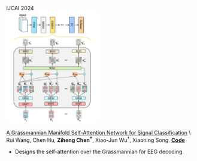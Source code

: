 <div class='paper-box'><div class='paper-box-image'><div><div class="badge">IJCAI 2024</div><img src='images/paper_images/IJCAI24-GDLNet.png' alt="sym" height="300px"></div></div>
<div class='paper-box-text' markdown="1">

[A Grassmannian Manifold Self-Attention Network for Signal Classification](https://www.ijcai.org/proceedings/2024/0564.pdf) \\
Rui Wang, Chen Hu, **Ziheng Chen<sup>†</sup>**, Xiao-Jun Wu<sup>†</sup>, Xiaoning Song. [**Code**](https://github.com/ChenHu-ML/GDLNet) <strong><span class='show_paper_citations' data='4FA6C0AAAAAJ:qjMakFHDy7sC'></span></strong>

- Designs the self-attention over the Grassmannian for EEG decoding.

</div>
</div>
